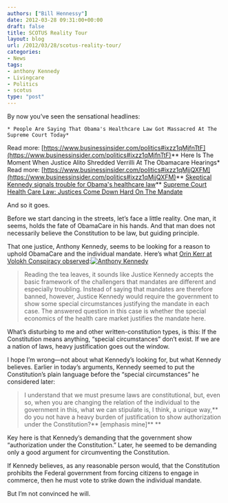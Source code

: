 ```yaml
---
authors: ["Bill Hennessy"]
date: 2012-03-28 09:31:00+00:00
draft: false
title: SCOTUS Reality Tour
layout: blog
url: /2012/03/28/scotus-reality-tour/
categories:
- News
tags:
- anthony Kennedy
- Livingcare
- Politics
- scotus
type: "post"
---
```


 

By now you’ve seen the sensational headlines:

 

    * People Are Saying That Obama's Healthcare Law Got Massacred At The Supreme Court Today*
Read more: [https://www.businessinsider.com/politics#ixzz1qMjfnTtF](https://www.businessinsider.com/politics#ixzz1qMjfnTtF)** Here Is The Moment When Justice Alito Shredded Verrilli At The Obamacare Hearings*
Read more: [https://www.businessinsider.com/politics#ixzz1qMjjQXFM](https://www.businessinsider.com/politics#ixzz1qMjjQXFM)** [Skeptical Kennedy signals trouble for Obama's healthcare law](https://www.latimes.com/news/politics/la-pn-skeptical-kennedy-signals-trouble-for-obamas-healthcare-law-20120327,0,5723465.story)** [Supreme Court Health Care Law: Justices Come Down Hard On The Mandate](https://www.huffingtonpost.com/2012/03/27/supreme-court-health-care_n_1373469.html)  

And so it goes.

 

Before we start dancing in the streets, let’s face a little reality. One man, it seems, holds the fate of ObamaCare in his hands. And that man does not necessarily believe the Constitution to be law, but guiding principle.

 

That one justice, Anthony Kennedy, seems to be looking for a reason to uphold ObamaCare and the individual mandate. Here’s what [Orin Kerr at Volokh Conspiracy observed](https://volokh.com/2012/03/27/kennedys-heavy-burden-of-justification-approach-and-whether-the-nature-of-the-health-care-insurance-market-can-satisfy-it/):[![Anthony Kennedy](https://ludicrite.files.wordpress.com/2012/03/kennedy_thumb.jpg)
](https://ludicrite.files.wordpress.com/2012/03/kennedy.jpg)

 

>   
> 
> Reading the tea leaves, it sounds like Justice Kennedy accepts the basic framework of the challengers that mandates are different and especially troubling. Instead of saying that mandates are therefore banned, however, Justice Kennedy would require the government to show some special circumstances justifying the mandate in each case. The answered question in this case is whether the special economics of the health care market justifies the mandate here.
> 
> 

 

What’s disturbing to me and other written-constitution types, is this: If the Constitution means anything, “special circumstances” don’t exist. If we are a nation of laws, heavy justification goes out the window.

 

I hope I’m wrong—not about what Kennedy’s looking for, but what Kennedy believes. Earlier in today’s arguments, Kennedy seemed to put the Constitution’s plain language before the “special circumstances” he considered later:

 

>   
> 
> I understand that we must presume laws are constitutional, but, even so, when you are changing the relation of the individual to the government in this, what we can stipulate is, I think, a unique way,** do you not have a heavy burden of justification to show authorization under the Constitution?** [emphasis mine]** **
> 
> 

 

Key here is that Kennedy’s demanding that the government show “authorization under the Constitution.” Later, he seemed to be demanding only a good argument for circumventing the Constitution. 

 

If Kennedy believes, as any reasonable person would, that the Constitution prohibits the Federal government from forcing citizens to engage in commerce, then he must vote to strike down the individual mandate.

 

But I’m not convinced he will.
